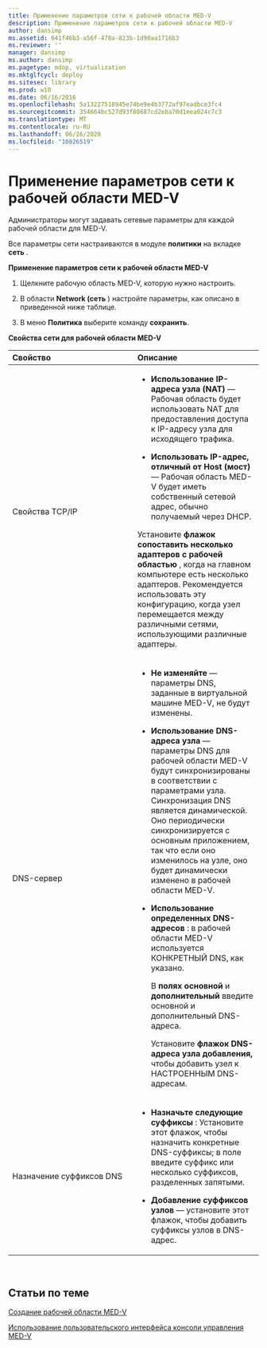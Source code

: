 ```yaml
---
title: Применение параметров сети к рабочей области MED-V
description: Применение параметров сети к рабочей области MED-V
author: dansimp
ms.assetid: 641f46b3-a56f-478a-823b-1d90aa1716b3
ms.reviewer: ''
manager: dansimp
ms.author: dansimp
ms.pagetype: mdop, virtualization
ms.mktglfcycl: deploy
ms.sitesec: library
ms.prod: w10
ms.date: 06/16/2016
ms.openlocfilehash: 5a13227518945e74be9e4b3772af97eadbce3fc4
ms.sourcegitcommit: 354664bc527d93f80687cd2eba70d1eea024c7c3
ms.translationtype: MT
ms.contentlocale: ru-RU
ms.lasthandoff: 06/26/2020
ms.locfileid: "10826519"
---
```

# Применение параметров сети к рабочей области MED-V


Администраторы могут задавать сетевые параметры для каждой рабочей области для MED-V.

Все параметры сети настраиваются в модуле **политики** на вкладке **сеть** .

**Применение параметров сети к рабочей области MED-V**

1.  Щелкните рабочую область MED-V, которую нужно настроить.

2.  В области **Network (сеть** ) настройте параметры, как описано в приведенной ниже таблице.

3.  В меню **Политика** выберите команду **сохранить**.

**Свойства сети для рабочей области MED-V**

<table>
<colgroup>
<col width="50%" />
<col width="50%" />
</colgroup>
<thead>
<tr class="header">
<th align="left">Свойство</th>
<th align="left">Описание</th>
</tr>
</thead>
<tbody>
<tr class="odd">
<td align="left"><p>Свойства TCP/IP</p></td>
<td align="left"><ul>
<li><p><strong>Использование IP-адреса узла (NAT) </strong> — Рабочая область будет использовать NAT для предоставления доступа к IP-адресу узла для исходящего трафика.</p></li>
<li><p><strong>Использовать IP-адрес, отличный от Host (мост) </strong> — Рабочая область MED-V будет иметь собственный сетевой адрес, обычно получаемый через DHCP.</p></li>
</ul>
<p>Установите <strong> флажок сопоставить несколько адаптеров с рабочей областью </strong> , когда на главном компьютере есть несколько адаптеров. Рекомендуется использовать эту конфигурацию, когда узел перемещается между различными сетями, использующими различные адаптеры.</p></td>
</tr>
<tr class="even">
<td align="left"><p>DNS-сервер</p></td>
<td align="left"><ul>
<li><p><strong>Не изменяйте </strong> — параметры DNS, заданные в виртуальной машине MED-V, не будут изменены.</p></li>
<li><p><strong>Использование DNS-адреса узла </strong> — параметры DNS для рабочей области MED-V будут синхронизированы в соответствии с параметрами узла. Синхронизация DNS является динамической. Оно периодически синхронизируется с основным приложением, так что если оно изменилось на узле, оно будет динамически изменено в рабочей области MED-V.</p></li>
<li><p><strong>Использование определенных DNS-адресов </strong> : в рабочей области MED-V используется КОНКРЕТНЫЙ DNS, как указано.</p>
<p>В <strong> полях основной </strong> и <strong> дополнительный </strong> введите основной и дополнительный DNS-адреса.</p>
<p>Установите <strong> флажок DNS-адреса узла добавления, </strong> чтобы добавить узел к НАСТРОЕННЫМ DNS-адресам.</p></li>
</ul></td>
</tr>
<tr class="odd">
<td align="left"><p>Назначение суффиксов DNS</p></td>
<td align="left"><ul>
<li><p><strong>Назначьте следующие суффиксы </strong> : Установите этот флажок, чтобы назначить конкретные DNS-суффиксы; в поле введите суффикс или несколько суффиксов, разделенных запятыми.</p></li>
<li><p><strong>Добавление суффиксов узлов </strong> — установите этот флажок, чтобы добавить суффиксы узлов в DNS-адрес.</p></li>
</ul></td>
</tr>
</tbody>
</table>

 

## Статьи по теме


[Создание рабочей области MED-V](creating-a-med-v-workspacemedv-10-sp1.md)

[Использование пользовательского интерфейса консоли управления MED-V](using-the-med-v-management-console-user-interface.md)

 

 





